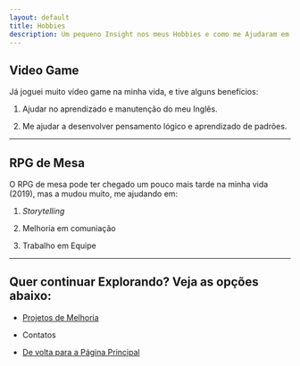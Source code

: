```yaml
---
layout: default
title: Hobbies
description: Um pequeno Insight nos meus Hobbies e como me Ajudaram em Minha Jornada
---
```


## Video Game

Já joguei muito video game na minha vida, e tive alguns benefícios:

1. Ajudar no aprendizado e manutenção do meu Inglês.

2. Me ajudar a desenvolver pensamento lógico e aprendizado de padrões.

* * *

## RPG de Mesa

O RPG de mesa pode ter chegado um pouco mais tarde na minha vida (2019), mas a mudou muito, me ajudando em:

1. _Storytelling_

2. Melhoria em comuniação

3. Trabalho em Equipe

* * *

## **Quer continuar Explorando? Veja as opções abaixo:**

*   [Projetos de Melhoria](./Projetos_Melhorias.md)

*   Contatos

*   [De volta para a Página Principal](./)
